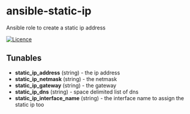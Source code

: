 # ansible-static-ip
Ansible role to create a static ip address

[![Licence](https://img.shields.io/badge/Licence-ISC-blue.svg)](https://opensource.org/licenses/ISC)

## Tunables
 * **static_ip_address** (string) - the ip address
 * **static_ip_netmask** (string) - the netmask
 * **static_ip_gateway** (string) - the gateway
 * **static_ip_dns** (string) - space delimited list of dns
 * **static_ip_interface_name** (string) - the interface name to assign the static ip too
